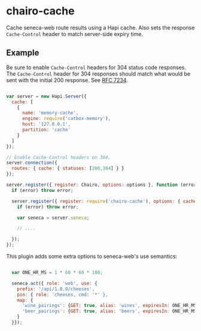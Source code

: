 # chairo-cache
Cache seneca-web route results using a Hapi cache.  Also sets the response `Cache-Control` header to match server-side expiry time.

## Example

Be sure to enable `Cache-Control` headers for 304 status code responses.  The `Cache-Control` header for 304 responses should match what would be sent with the initial 200 response.  See [RFC 7234](https://tools.ietf.org/html/rfc7234#section-5.2).


```javascript

var server = new Hapi.Server({
  cache: [
    {
      name: 'memory-cache',
      engine: require('catbox-memory'),
      host: '127.0.0.1',
      partition: 'cache'
    }
  ]
});

// Enable Cache-Control headers on 304.
server.connection({
  routes: { cache: { statuses: [200,304] } }
});

server.register({ register: Chairo, options: options }, function (error) {
  if (error) throw error;

  server.register({ register: require('chairo-cache'), options: { cacheName: 'memory-cache' } }, function (error) {
    if (error) throw error;

    var seneca = server.seneca;

    // ....

  });
});

```

This plugin adds some extra options to seneca-web's use semantics:

```javascript

  var ONE_HR_MS = 1 * 60 * 60 * 100;

  seneca.act({ role: 'web', use: {
    prefix: '/api/1.0.0/cheeses',
    pin: { role: 'cheeses, cmd: '*' },
    map: {
      'wine_pairings': {GET: true, alias: 'wines', expiresIn: ONE_HR_MS },
      'beer_pairings': {GET: true, alias: 'beers', expiresIn: ONE_HR_MS, privacy: 'public' },
    }
  }});

```
